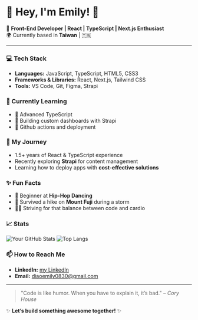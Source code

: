 # 🌟 Hey, I'm Emily! 🌟

🎨 **Front-End Developer | React | TypeScript | Next.js Enthusiast**  
🌍 Currently based in **Taiwan** | 🇹🇼

---

### 💻 Tech Stack

- **Languages:** JavaScript, TypeScript, HTML5, CSS3
- **Frameworks & Libraries:** React, Next.js, Tailwind CSS
- **Tools:** VS Code, Git, Figma, Strapi

### 🌱 Currently Learning

- 🚀 Advanced TypeScript
- 🧩 Building custom dashboards with Strapi
- 🎨 Github actions and deployment

### 🚀 My Journey

- 1.5+ years of React & TypeScript experience
- Recently exploring **Strapi** for content management
- Learning how to deploy apps with **cost-effective solutions**

### ✨ Fun Facts

- 💃 Beginner at **Hip-Hop Dancing**
- 🌄 Survived a hike on **Mount Fuji** during a storm
- 🏃‍♂️ Striving for that balance between code and cardio

### 📈 Stats

![Your GitHub Stats](https://github-readme-stats.vercel.app/api?username=YenYuD&show_icons=true&theme=radical)
![Top Langs](https://github-readme-stats.vercel.app/api/top-langs/?username=YenYuD&layout=compact&theme=radical)

### 📫 How to Reach Me

- **LinkedIn:** [my LinkedIn](https://www.linkedin.com/in/emily-diao-89aab22a9/)
- **Email:** [diaoemily0830@gmail.com](diaoemily0830@gmail.com)

---

> "Code is like humor. When you have to explain it, it’s bad." – _Cory House_

✨ **Let’s build something awesome together!** ✨

